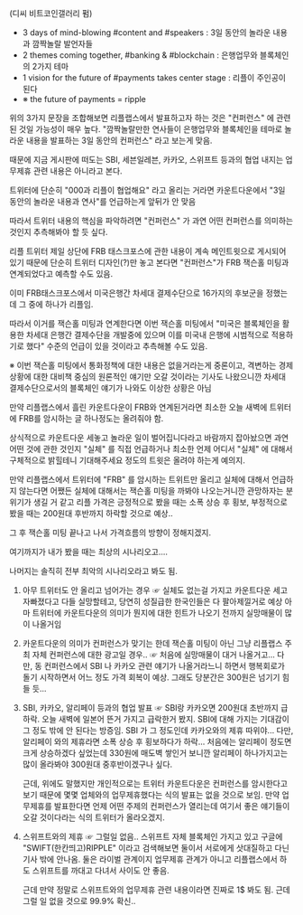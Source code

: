 (디씨 비트코인갤러리 펌)

- 3 days of mind-blowing #content and #speakers : 3일 동안의 놀라운 내용과 깜짝놀랄 발언자들
- 2 themes coming together, #banking & #blockchain : 은행업무와 블록체인의 2가지 테마
- 1 vision for the future of #payments takes center stage : 리플이 주인공이 된다
-  ※ the future of payments = ripple

위의 3가지 문장을 조합해보면 리플랩스에서 발표하고자 하는 것은 "컨퍼런스" 에 관련된 것일 가능성이 매우 높다.
"깜짝놀랄만한 연사들이 은행업무와 블록체인을 테마로 놀라운 내용을 발표하는 3일 동안의 컨퍼런스" 라고 보는게 맞음.

때문에 지금 게시판에 떠도는 SBI, 세븐일레븐, 카카오, 스위프트 등과의 협업 내지는 업무제휴 관련 내용은 아니라고 본다.

트위터에 단순히 "000과 리플이 협업해요" 라고 올리는 거라면 카운트다운에서 "3일 동안의 놀라운 내용과 연사"를 언급하는게
앞뒤가 안 맞음

따라서 트위터 내용의 핵심을 파악하려면 "컨퍼런스" 가 과연 어떤 컨퍼런스를 의미하는것인지 추측해봐야 할 듯 싶다.

리플 트위터 제일 상단에 FRB 태스크포스에 관한 내용이 계속 메인트윗으로 게시되어 있기 때문에
단순히 트위터 디자인(?)만 놓고 본다면 "컨퍼런스"가 FRB 잭슨홀 미팅과 연계되었다고 예측할 수도 있음.

이미 FRB태스크포스에서 미국은행간 차세대 결제수단으로 16가지의 후보군을 정했는데 그 중에 하나가 리플임.

따라서 이거를 잭슨홀 미팅과 연계한다면 이번 잭슨홀 미팅에서 "미국은 블록체인을 활용한 차세대 은행간 결제수단을
개발중에 있으며 이를 미국내 은행에 시범적으로 적용하기로 했다" 수준의 언급이 있을 것이라고 추측해볼 수도 있음.

※ 이번 잭슨홀 미팅에서 통화정책에 대한 내용은 없을거라는게 중론이고, 격변하는 경제상황에 대한 대비책 중심의
    원론적인 얘기만 오갈 것이라는 기사도 나왔으니깐 차세대 결제수단으로서의 블록체인 얘기가 나와도 이상한 상황은 아님

만약 리플랩스에서 흘린 카운트다운이 FRB와 연계된거라면 최소한 오늘 새벽에 트위터에 FRB를 암시하는 글 하나정도는 올려줘야 함.

상식적으로 카운트다운 세놓고 놀라운 일이 벌어집니다라고 바람까지 잡아놨으면 과연 어떤 것에 관한 것인지 "실체" 를 직접 언급하거나
최소한 언제 어디서 "실체" 에 대해서 구체적으로 밝힐테니 기대해주세요 정도의 트윗은 올려야 하는게 예의지.

만약 리플랩스에서 트위터에 "FRB" 를 암시하는 트위트만 올리고 실체에 대해서 언급하지 않는다면
어쨌든 실체에 대해서는 잭슨홀 미팅을 까봐야 나오는거니깐 관망하자는 분위기가 생길 거 같고
리플 가격은 긍정적으로 봤을 때는 소폭 상승 후 횡보, 부정적으로 봤을 때는 200원대 후반까지 하락할 것으로 예상..

그 후 잭슨홀 미팅 끝나고 나서 가격흐름의 방향이 정해지겠지.

여기까지가 내가 봤을 때는 최상의 시나리오고....

나머지는 솔직히 전부 최악의 시나리오라고 봐도 됨.

1. 아무 트위터도 안 올리고 넘어가는 경우
☞ 실체도 없는걸 가지고 카운트다운 세고 자빠졌다고 다들 실망할테고, 당연히 성질급한 한국인들은 다 팔아제낄거로 예상
    아마 트위터에 카운트다운의 의미가 뭔지에 대한 힌트가 나오기 전까지 실망매물이 많이 나올거임

2. 카운트다운의 의미가 컨퍼런스가 맞기는 한데 잭슨홀 미팅이 아닌 그냥 리플랩스 주최 자체 컨퍼런스에 대한 광고일 경우..
☞ 처음에 실망매물이 대거 나올거고... 다만, 동 컨퍼런스에서 SBI 나 카카오 관련 얘기가 나올거라느니 하면서
    행복회로가 돌기 시작하면서 어느 정도 가격 회복이 예상. 그래도 당분간은 300원은 넘기기 힘들 듯...

3. SBI, 카카오, 알리페이 등과의 협업 발표
☞ SBI랑 카카오면 200원대 초반까지 급하락. 오늘 새벽에 일본어 뜬거 가지고 급락한거 봤지. SBI에 대해 가지는 기대감이
    그 정도 밖에 안 된다는 방증임. SBI 가 그 정도인데 카카오와의 제휴 따위야... 다만, 알리페이 와의 제휴라면
    소폭 상승 후 횡보하다가 하락... 처음에는 알리페이 정도면 크게 상승하겠다 싶었는데 330원에 매도벽 쌓인거 보니깐
    알리페이 하나가지고는 많이 올라봐야 300원대 중후반이겠구나 싶다.
 
   근데, 위에도 말했지만 개인적으로는 트위터 카운트다운은 컨퍼런스를 암시한다고 보기 때문에 몇몇 업체와의 업무제휴했다는 식의
   발표는 없을 것으로 보임. 만약 업무제휴를 발표한다면 언제 어떤 주제의 컨퍼런스가 열리는데 여기서 좋은 얘기들이 오갈 것이다라는 식의
   트위터가 올라오겠지.

4. 스위프트와의 제휴
☞ 그럴일 없음.. 스위프트 자체 블록체인 가지고 있고 구글에 "SWIFT(한칸띄고)RIPPLE" 이라고 검색해보면
    둘이서 서로에게 삿대질하고 다닌 기사 밖에 안나옴. 둘은 라이벌 관계이지 업무제휴 관계가 아니고
    리플랩스에서 하도 스위프트를 까대고 다녀서 사이도 안 좋음.

    근데 만약 정말로 스위프트와의 업무제휴 관련 내용이라면 진짜로 1$ 봐도 됨. 근데 그럴 일 없을 것으로 99.9% 확신..
